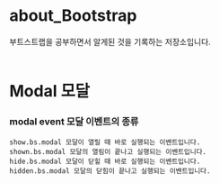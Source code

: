 # about_Bootstrap
부트스트랩을 공부하면서 알게된 것을 기록하는 저장소입니다.
<br/><br/>

# Modal 모달
### modal event 모달 이벤트의 종류

    show.bs.modal 모달이 열릴 때 바로 실행되는 이벤트입니다. 
    shown.bs.modal 모달의 열림이 끝나고 실행되는 이벤트입니다. 
    hide.bs.modal 모달이 닫힐 때 바로 실행되는 이벤트입니다. 
    hidden.bs.modal 모달의 닫힘이 끝나고 실행되는 이벤트입니다.

